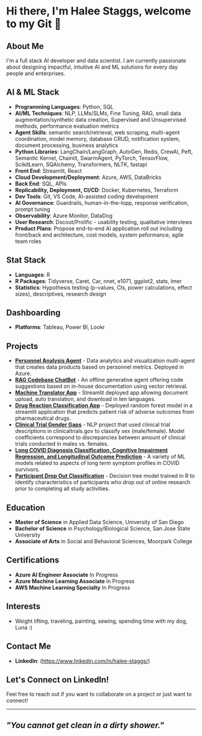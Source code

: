 # Hi there, I'm Halee Staggs, welcome to my Git 👋

## About Me
I'm a full stack AI developer and data scientist. I am currently passionate about designing impactful, intuitive AI and ML solutions for every day people and enterprises.

## AI & ML Stack
- **Programming Languages**: Python, SQL
- **AI/ML Techniques**: NLP, LLMs/SLMs, Fine Tuning, RAG, small data augmentation/synthetic data creation, Supervised and Unsupervised methods, performance evaluation metrics
- **Agent Skills**: semantic search/retrieval, web scraping, multi-agent coordination, model memory, database CRUD, notification system, document processing, business analytics 
- **Python Libraries**: LangChain/LangGraph, AutoGen, Redis, CrewAI, Peft, Semantic Kernel, Chainlit, SwarmAgent, PyTorch, TensorFlow, ScikitLearn, SQAlchemy, Transformers, NLTK, fastapi 
- **Front End**: Streamlit, React
- **Cloud Development/Deployment**: Azure, AWS, DataBricks
- **Back End**: SQL, APIs
- **Replicability, Deployment, CI/CD**: Docker, Kubernetes, Terraform
- **Dev Tools**: Git, VS Code, AI-assisted coding development
- **AI Governance**: Guardrails, human-in-the-lopp, response verification, prompt tuning
- **Observability**: Azure Monitor, DataDog
- **User Research**: Dscout/Prolific - usability testing, qualitative interviews
- **Product Plans**: Propose end-to-end AI application roll out including front/back end architecture, cost models, system peformance, agile team roles

## Stat Stack
- **Languages**: R
- **R Packages**: Tidyverse, Caret, Car, nnet, e1071, ggplot2, stats, lmer   
- **Statistics**: Hypothesis testing (p-values, CIs, power calculations, effect sizes), descriptives, research design

## Dashboarding
- **Platforms**: Tableau, Power BI, Lookr

## Projects
- [**Personnel Analysis Agent**](https://github.com/HNStaggs/Personnel-AI-Agent) - Data analytics and visualization multi-agent that creates data products based on personnel metrics. Deployed in Azure. 
- [**RAG Codebase ChatBot**](https://github.com/HNStaggs/CodeHelperRAG) - An offline generative agent offering code suggestions based on in-house documentation using vector retrieval.
- [**Machine Translator App**](https://github.com/HNStaggs/Translate-Demo) - Streamlit deployed app allowing document upload, auto translation, and download in ten languages.
- [**Drug Reaction Classification App**](https://github.com/teamlunarlanding/Pharma-Drug-Surveillance) - Deployed random forest model in a streamlit application that predicts patient risk of adverse outcomes from pharmaceutical drugs.
- [**Clinical Trial Gender Gaps**](https://github.com/HNStaggs/Clinical-Trial-Gender-Gaps) - NLP project that used clinical trial descriptions in clinicaltrials.gov to classify sex (male/female). Model coefficients correspond to discrepancies between amount of clinical trials conducted in males vs. females.
- [**Long COVID Diagnosis Classification, Cognitive Impairment Regression, and Longitudinal Outcome Prediction**](https://github.com/HNStaggs/long-COVID) - A variety of ML models related to aspects of long term symptom profiles in COVID survivors.
- [**Participant Drop Out Classification**](https://github.com/HNStaggs/participant-dropout-classification) - Decision tree model trained in R to identify characteristics of participants who drop out of online research prior to completing all study activities. 

## Education
- **Master of Science** in Applied Data Science, University of San Diego
- **Bachelor of Science** in Psychology/Biological Science, San Jose State University
- **Associate of Arts** in Social and Behavioral Sciences, Moorpark College

## Certifications
- **Azure AI Engineer Associate** In Progress
- **Azure Machine Learning Associate** In Progress
- **AWS Machine Learning Specialty** In Progress

## Interests
- Weight lifting, traveling, painting, sewing, spending time with my dog, Luna :)

## Contact Me
- **LinkedIn**: (https://www.linkedin.com/in/halee-staggs/)

## Let's Connect on LinkedIn!
Feel free to reach out if you want to collaborate on a project or just want to connect!

---

## *"You cannot get clean in a dirty shower."* 
